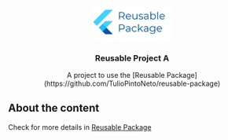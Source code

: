 <div align="center">
  <img src="https://raw.githubusercontent.com/TulioPintoNeto/reusable-package/main/assets/images/reusable-package.png" alt="Logo" width="160">

  <h3 align="center">Reusable Project A</h3>

  <p align="center">
    A project to use the [Reusable Package](https://github.com/TulioPintoNeto/reusable-package)
  </p>
</div>

## About the content

Check for more details in [Reusable Package](https://github.com/TulioPintoNeto/reusable-package)

